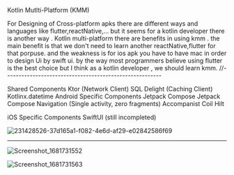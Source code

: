 Kotlin Mutlti-Platform (KMM)

For Designing of Cross-platform apks there are different ways and languages like flutter,reactNative,...
but it seems for a kotlin developer there is another way . Kotlin multi-platform
there are benefits in using kmm . the main benefit is that we don't need to learn another reactNative,flutter for that porpuse.
and the weakness is for ios apk you have to have mac in order to design Ui by swift ui.
by the way most programmers believe using flutter is the best choice but I think as a kotlin developer , we should learn kmm.
//--------------------------------------------------------

Shared Components
Ktor (Network Client)
SQL Delight (Caching Client)
Kotlinx.datetime
Android Specific Components
Jetpack Compose
Jetpack Compose Navigation
(Single activity, zero fragments)
Accompanist Coil
Hilt

iOS Specific Components
SwiftUI (still incompleted)

![231428526-37d165a1-f082-4e6d-af29-e02842586f69](https://user-images.githubusercontent.com/46685643/232487241-d9992654-c0b0-44d7-842d-548f00949033.png)

----------------------------------------------------------------------------------------------------------------------



![Screenshot_1681731552](https://user-images.githubusercontent.com/46685643/232487079-1631be50-79fb-46ab-9c76-9bc2fbcc00e8.png)


![Screenshot_1681731563](https://user-images.githubusercontent.com/46685643/232487095-96054c45-f908-4834-a47b-67d26b2ad29f.png)












